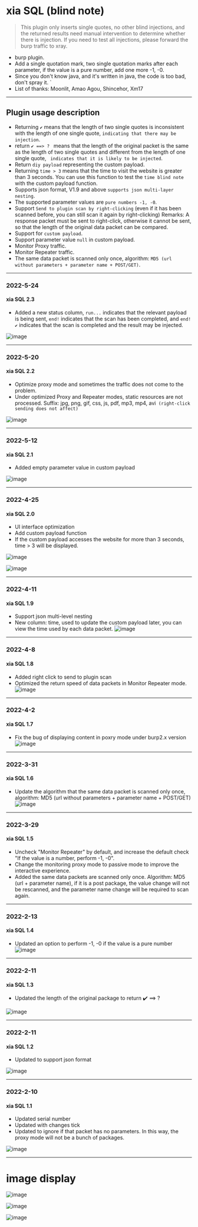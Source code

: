 # xia SQL (blind note)

> This plugin only inserts single quotes, no other blind injections, and the returned results need manual intervention to determine whether there is injection. If you need to test all injections, please forward the burp traffic to xray.

* burp plugin.
* Add a single quotation mark, two single quotation marks after each parameter, if the value is a pure number, add one more -1, -0.
* Since you don't know java, and it's written in java, the code is too bad, don't spray it. `
* List of thanks: Moonlit, Amao Agou, Shincehor, Xm17

************

## Plugin usage description
* Returning `✔️` means that the length of two single quotes is inconsistent with the length of one single quote, `indicating that there may be injection`.
* return `✔️ ==> ? ` means that the length of the original packet is the same as the length of two single quotes and different from the length of one single quote, ` indicates that it is likely to be injected`.
* Return `diy payload` representing the custom payload.
* Returning `time > 3` means that the time to visit the website is greater than 3 seconds. You can use this function to test the `time blind note` with the custom payload function.
* Supports json format, V1.9 and above `supports json multi-layer nesting`.
* The supported parameter values ​​are `pure numbers -1, -0`.
* Support `Send to plugin scan by right-clicking` (even if it has been scanned before, you can still scan it again by right-clicking) Remarks: A response packet must be sent to right-click, otherwise it cannot be sent, so that the length of the original data packet can be compared.
* Support for `custom payload`.
* Support parameter value `null` in custom payload.
* Monitor Proxy traffic.
* Monitor Repeater traffic.
* The same data packet is scanned only once, algorithm: `MD5 (url without parameters + parameter name + POST/GET)`.

*********
### 2022-5-24
#### xia SQL 2.3
* Added a new status column, `run...` indicates that the relevant payload is being sent, `end!` indicates that the scan has been completed, and `end! ✔️` indicates that the scan is completed and the result may be injected.

![image](https://user-images.githubusercontent.com/30351807/169846432-106a0764-7f20-466e-831d-8b8615c9dda7.png)


*********
### 2022-5-20
#### xia SQL 2.2
* Optimize proxy mode and sometimes the traffic does not come to the problem.
* Under optimized Proxy and Repeater modes, static resources are not processed. Suffix: jpg, png, gif, css, js, pdf, mp3, mp4, avi` (right-click sending does not affect)`

![image](https://user-images.githubusercontent.com/30351807/169476496-e2a7351b-f701-42f8-b56b-a8d411ab6eca.png)


*********
### 2022-5-12
#### xia SQL 2.1
* Added empty parameter value in custom payload

![image](https://user-images.githubusercontent.com/30351807/168087873-1e57c10d-cf66-4783-af1e-3d075f629c4d.png)

*********
### 2022-4-25
#### xia SQL 2.0
* UI interface optimization
* Add custom payload function
* If the custom payload accesses the website for more than 3 seconds, time > 3 will be displayed.

![image](https://user-images.githubusercontent.com/30351807/165055862-c0a3a72e-918c-47b7-84ad-f74b1cb2f365.png)

![image](https://user-images.githubusercontent.com/30351807/165055655-1ac9b40a-4c68-424a-b73e-f31b3b5f1162.png)

*********
### 2022-4-11
#### xia SQL 1.9
* Support json multi-level nesting
* New column: time, used to update the custom payload later, you can view the time used by each data packet.
![image](https://user-images.githubusercontent.com/30351807/162653146-5caaf300-3b1c-4680-af06-e84364a5e3b4.png)


*********
### 2022-4-8
#### xia SQL 1.8
* Added right click to send to plugin scan
* Optimized the return speed of data packets in Monitor Repeater mode.
![image](https://user-images.githubusercontent.com/30351807/162444663-ecc491e2-9a74-4d0f-8b1f-c6ce8f61546a.png)


*********
### 2022-4-2
#### xia SQL 1.7
* Fix the bug of displaying content in poxry mode under burp2.x version
![image](https://user-images.githubusercontent.com/30351807/161375553-cee2df69-5681-4818-95ae-0ed389795ea4.png)


*********
### 2022-3-31
#### xia SQL 1.6
* Update the algorithm that the same data packet is scanned only once, algorithm: MD5 (url without parameters + parameter name + POST/GET)
![image](https://user-images.githubusercontent.com/30351807/161045937-d0e3584a-d610-4b26-ba33-6cc08dd9e8fa.png)


*********
### 2022-3-29
#### xia SQL 1.5
* Uncheck "Monitor Repeater" by default, and increase the default check "If the value is a number, perform -1, -0".
* Change the monitoring proxy mode to passive mode to improve the interactive experience.
* Added the same data packets are scanned only once. Algorithm: MD5 (url + parameter name), if it is a post package, the value change will not be rescanned, and the parameter name change will be required to scan again.


*********
### 2022-2-13
#### xia SQL 1.4
* Updated an option to perform -1, -0 if the value is a pure number
![image](https://user-images.githubusercontent.com/30351807/153725862-8ec9e92f-66b5-4d5c-9c3e-fb18f5afaa94.png)


*********
### 2022-2-11
#### xia SQL 1.3
* Updated the length of the original package to return ✔️ ==> ?

![image](https://user-images.githubusercontent.com/30351807/153590052-42293c4a-7a85-4740-b29e-209a7c27d403.png)


*********
### 2022-2-11
#### xia SQL 1.2
* Updated to support json format

![image](https://user-images.githubusercontent.com/30351807/153567877-479a0e15-9d6c-43f5-84d9-80c5dfb6fd03.png)


*********
### 2022-2-10
#### xia SQL 1.1
* Updated serial number
* Updated with changes tick
* Updated to ignore if that packet has no parameters. In this way, the proxy mode will not be a bunch of packages.

![image](https://user-images.githubusercontent.com/30351807/153390045-2b3769f6-151b-45c0-a555-53cda4fef2f2.png)


*********
# image display

![image](https://user-images.githubusercontent.com/30351807/153139897-08e6b69b-f129-4fab-a62e-037351d7c60f.png)

![image](https://user-images.githubusercontent.com/30351807/153139950-a4f51f4b-e39d-459d-91b8-e326c2c74c29.png)


![image](https://user-images.githubusercontent.com/30351807/153139522-b9af5d35-36a3-4204-b2f4-7b6a11253d41.png)
